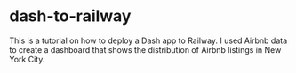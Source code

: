# dash-to-railway

This is a tutorial on how to deploy a Dash app to Railway.
I used Airbnb data to create a dashboard that shows the distribution of Airbnb listings in New York City.
